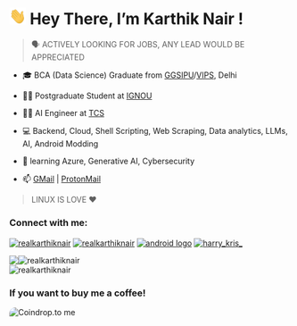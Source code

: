 # <img src="res/Hi.gif" width="30px" height="30px"> Hey There, I’m Karthik Nair !

<!-- <details> -->
<!-- <summary>Some links</summary>
<ol>
<li><a href="https://github.com/realKarthikNair/realKarthikNair/tree/main/My_poems">Mediocre Poems written by me</a>
<li><a href="https://github.com/realKarthikNair/realKarthikNair/tree/main/Stuff%20I%20Like">Some stuff I like</a>
<li><a href="https://github.com/realKarthikNair/realKarthikNair/tree/main/Android%20Stuff">Android Stuff/notes I make</a>
<li><a href="https://github.com/realKarthikNair/realKarthikNair/tree/main/Linux_fixes">Some common issues/fixes with Linux distros I used</a>
<li><a href="https://github.com/realKarthikNair/realKarthikNair/tree/main/Linux_notes">Some not-so-self-explanatory Linux-related notes I make</a>
<li><a href="https://github.com/realKarthikNair/realKarthikNair/tree/main/scripts">Some scripts, most of them are software installations on Linux</a>
<li><a href="https://github.com/realKarthikNair/realKarthikNair/blob/main/sites.md">Some webpages from my Bookmarks</a>
<li><a href="https://realkarthiknair.github.io/">My Website</a>
</li>
</ol>
</details>
-->
<!--
<table>
  <tr>
    <td>You are visitor</td>
    <td><img src="https://profile-counter.glitch.me/realKarthikNair/count.svg" alt="vistor count" height="30" width="224" /></td>
  </tr>
</table>
-->

> 🗣️ ACTIVELY LOOKING FOR JOBS, ANY LEAD WOULD BE APPRECIATED 

- 🎓 BCA (Data Science) Graduate from [GGSIPU](http://www.ipu.ac.in/)/[VIPS](https://www.vips.edu), Delhi

- 👨‍🏫 Postgraduate Student at [IGNOU](https://www.ignou.ac.in/)

- 🧑‍💻 AI Engineer at [TCS](https://www.tcs.com/)

- 💻 Backend, Cloud, Shell Scripting, Web Scraping, Data analytics, LLMs, AI, Android Modding
 
- 🌱 learning Azure, Generative AI, Cybersecurity

- 📫 [GMail](mailto:realkarthiknair@gmail.com) | [ProtonMail](mailto:realkarthiknair@protonmail.com)

> LINUX IS LOVE ❤️ 



<p align="left">
<h3 align="left">Connect with me:</h3>
<a href="https://twitter.com/realkarthiknair" target="blank"><img align="center" src="https://raw.githubusercontent.com/rahuldkjain/github-profile-readme-generator/master/src/images/icons/Social/twitter.svg" alt="realkarthiknair" height="30" width="40" /></a>
<a href="https://linkedin.com/in/realkarthiknair" target="blank"><img align="center" src="https://raw.githubusercontent.com/rahuldkjain/github-profile-readme-generator/master/src/images/icons/Social/linked-in-alt.svg" alt="realkarthiknair" height="30" width="40" /></a>
<a href="https://android.stackexchange.com/users/351427/karthik-nair" target="blank"><img align="center" src="https://www.freepnglogos.com/uploads/android-logo-png/android-logo-0.png" width="70" alt="android logo" /></a>
<a href="https://instagram.com/realkarthiknair" target="blank"><img align="center" src="https://raw.githubusercontent.com/rahuldkjain/github-profile-readme-generator/master/src/images/icons/Social/instagram.svg" alt="harry_kris_" height="30" width="40" /></a>
<!-- <a href="https://medium.com/@realkarthiknair" target="blank"><img align="center" src="https://raw.githubusercontent.com/rahuldkjain/github-profile-readme-generator/master/src/images/icons/Social/medium.svg" alt="@realkarthiknair" height="30" width="40" /></a>
</p> -->

<!-- <h3 align="left">Languages and Tools:</h3>
<p align="left"> <a href="https://www.python.org" target="_blank" rel="noreferrer"> <img src="https://raw.githubusercontent.com/devicons/devicon/master/icons/python/python-original.svg" alt="python" width="40" height="40"/> </a><a href="https://www.linux.org/" target="_blank" rel="noreferrer"> <img src="https://raw.githubusercontent.com/devicons/devicon/master/icons/linux/linux-original.svg" alt="linux" width="40" height="40"/> </a> <a href="https://www.cprogramming.com/" target="_blank" rel="noreferrer"> <img src="https://raw.githubusercontent.com/devicons/devicon/master/icons/c/c-original.svg" alt="c" width="40" height="40"/> </a><a href="https://www.mysql.com/" target="_blank" rel="noreferrer"> <img src="https://raw.githubusercontent.com/devicons/devicon/master/icons/mysql/mysql-original-wordmark.svg" alt="mysql" width="40" height="40"/> </a>  <a href="https://www.w3.org/html/" target="_blank" rel="noreferrer"> <img src="https://raw.githubusercontent.com/devicons/devicon/master/icons/html5/html5-original-wordmark.svg" alt="html5" width="40" height="40"/> </a>  </p> -->


<p align="left"><img align="left" src = "https://github-readme-stats.vercel.app/api/top-langs/?username=realkarthiknair&theme=radical"></p>






<p>&nbsp; 
   
   <img align="left" width="450" src="https://github-readme-stats.vercel.app/api?username=realkarthiknair&show_icons=true&hide_border=false&theme=tokyonight" alt="realkarthiknair" />
   <img width="450"  src="https://streak-stats.demolab.com?user=realkarthiknair&theme=tokyonight" alt="realkarthiknair" />

</p>

<p align="left">
<h3 align="left">If you want to buy me a coffee!</h3>
<a slign="left" href="https://coindrop.to/realkarthiknair" target="_blank"><img align="left" src="https://coindrop.to/embed-button.png" style="border-radius: 10px; height: 114px !important;width: 458px !important;" alt="Coindrop.to me"></img></a>
</p>
<!--
Crypto? 

Send ETH

```0x9EcA8Bd2139e95BFbBd18CC557054C3736f5fD5e```

Send BTC
```bc1qh20ghe9nlvns6td77wj539hf87kjglyfpslh28```

-->








  



